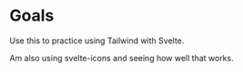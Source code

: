 # Goals

Use this to practice using Tailwind with Svelte.

Am also using svelte-icons and seeing how well that works.

